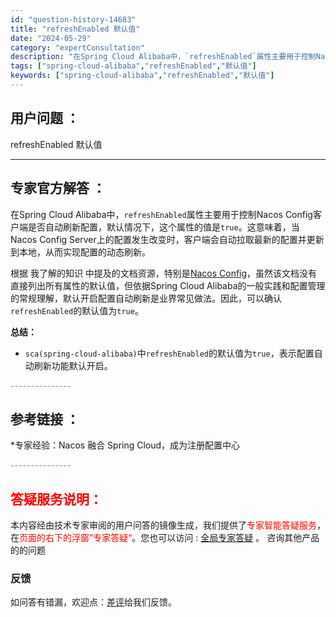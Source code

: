 ```yaml
---
id: "question-history-14683"
title: "refreshEnabled 默认值"
date: "2024-05-29"
category: "expertConsultation"
description: "在Spring Cloud Alibaba中，`refreshEnabled`属性主要用于控制Nacos Config客户端是否自动刷新配置，默认情况下，这个属性的值是`true`。这意味着，当Nacos Config Server上的配置发生改变时，客户端会自动拉取最新的配置并更新到本地，从而实现"
tags: ["spring-cloud-alibaba","refreshEnabled","默认值"]
keywords: ["spring-cloud-alibaba","refreshEnabled","默认值"]
---
```


## 用户问题 ： 
 refreshEnabled 默认值  

---------------
## 专家官方解答 ：

在Spring Cloud Alibaba中，`refreshEnabled`属性主要用于控制Nacos Config客户端是否自动刷新配置，默认情况下，这个属性的值是`true`。这意味着，当Nacos Config Server上的配置发生改变时，客户端会自动拉取最新的配置并更新到本地，从而实现配置的动态刷新。

根据 我了解的知识 中提及的文档资源，特别是[Nacos Config](https://github.com/spring-cloud-incubator/spring-cloud-alibaba/wiki/Nacos-config)，虽然该文档没有直接列出所有属性的默认值，但依据Spring Cloud Alibaba的一般实践和配置管理的常规理解，默认开启配置自动刷新是业界常见做法。因此，可以确认`refreshEnabled`的默认值为`true`。

**总结：**
- `sca(spring-cloud-alibaba)`中`refreshEnabled`的默认值为`true`，表示配置自动刷新功能默认开启。


<font color="#949494">---------------</font> 


## 参考链接 ：

*专家经验：Nacos 融合 Spring Cloud，成为注册配置中心 


 <font color="#949494">---------------</font> 
 


## <font color="#FF0000">答疑服务说明：</font> 

本内容经由技术专家审阅的用户问答的镜像生成，我们提供了<font color="#FF0000">专家智能答疑服务</font>，在<font color="#FF0000">页面的右下的浮窗”专家答疑“</font>。您也可以访问 : [全局专家答疑](https://answer.opensource.alibaba.com/docs/intro) 。 咨询其他产品的的问题

### 反馈
如问答有错漏，欢迎点：[差评](https://ai.nacos.io/user/feedbackByEnhancerGradePOJOID?enhancerGradePOJOId=14734)给我们反馈。
